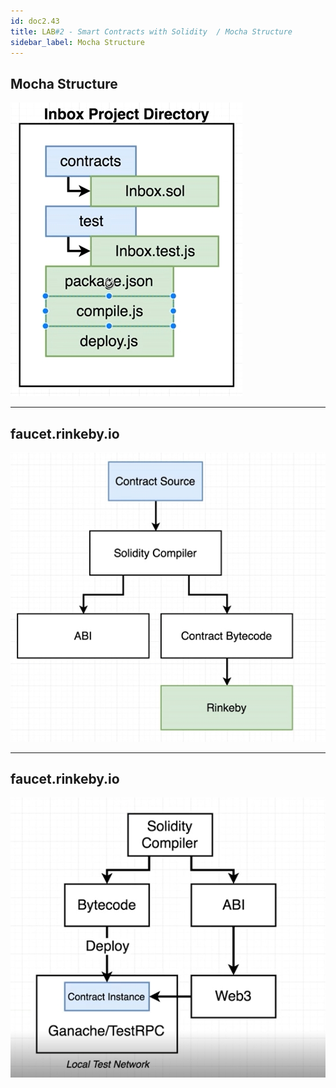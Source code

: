 ```yaml
---
id: doc2.43
title: LAB#2 - Smart Contracts with Solidity  / Mocha Structure
sidebar_label: Mocha Structure
---
```


## Mocha Structure


![alt text](.\assets\Imagem37_1.jpg)


---

## faucet.rinkeby.io



![alt text](.\assets\Imagem37_2.jpg)


---

## faucet.rinkeby.io



![alt text](.\assets\Imagem37_3.jpg)
